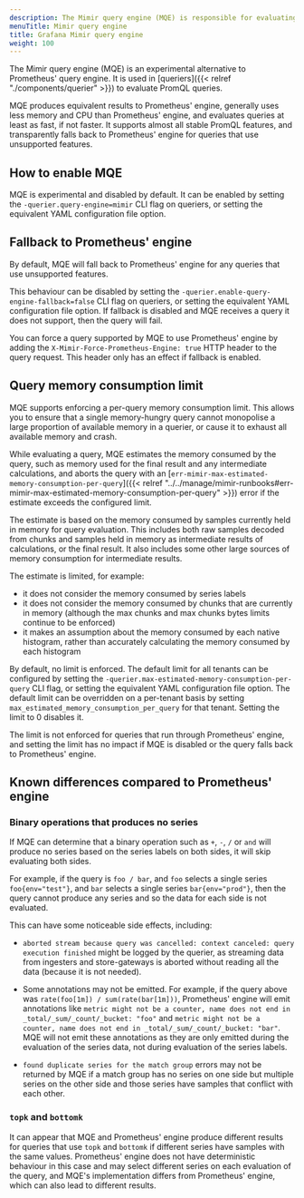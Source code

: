 ```yaml
---
description: The Mimir query engine (MQE) is responsible for evaluating PromQL queries.
menuTitle: Mimir query engine
title: Grafana Mimir query engine
weight: 100
---
```


The Mimir query engine (MQE) is an experimental alternative to Prometheus' query engine.
It is used in [queriers]({{< relref "./components/querier" >}}) to evaluate PromQL queries.

MQE produces equivalent results to Prometheus' engine, generally uses less memory and CPU
than Prometheus' engine, and evaluates queries at least as fast, if not faster.
It supports almost all stable PromQL features, and transparently falls back to Prometheus'
engine for queries that use unsupported features.

## How to enable MQE

MQE is experimental and disabled by default. It can be enabled by setting the 
`-querier.query-engine=mimir` CLI flag on queriers, or setting the equivalent YAML
configuration file option.

## Fallback to Prometheus' engine

By default, MQE will fall back to Prometheus' engine for any queries that use unsupported
features.

This behaviour can be disabled by setting the `-querier.enable-query-engine-fallback=false`
CLI flag on queriers, or setting the equivalent YAML configuration file option. If fallback
is disabled and MQE receives a query it does not support, then the query will fail.

You can force a query supported by MQE to use Prometheus' engine by adding the
`X-Mimir-Force-Prometheus-Engine: true` HTTP header to the query request. This header only
has an effect if fallback is enabled.

## Query memory consumption limit

MQE supports enforcing a per-query memory consumption limit. This allows you to ensure that
a single memory-hungry query cannot monopolise a large proportion of available memory in a
querier, or cause it to exhaust all available memory and crash.

While evaluating a query, MQE estimates the memory consumed by the query, such as memory used
for the final result and any intermediate calculations, and aborts the query with an
[`err-mimir-max-estimated-memory-consumption-per-query`]({{< relref "../../manage/mimir-runbooks#err-mimir-max-estimated-memory-consumption-per-query" >}})
error if the estimate exceeds the configured limit.

The estimate is based on the memory consumed by samples currently held in memory for query
evaluation. This includes both raw samples decoded from chunks and samples held in memory as
intermediate results of calculations, or the final result. It also includes some other large
sources of memory consumption for intermediate results.

The estimate is limited, for example:

- it does not consider the memory consumed by series labels
- it does not consider the memory consumed by chunks that are currently in memory (although
  the max chunks and max chunks bytes limits continue to be enforced)
- it makes an assumption about the memory consumed by each native histogram, rather than
  accurately calculating the memory consumed by each histogram

By default, no limit is enforced. The default limit for all tenants can be configured by
setting the `-querier.max-estimated-memory-consumption-per-query` CLI flag, or setting the
equivalent YAML configuration file option. The default limit can be overridden on a per-tenant
basis by setting `max_estimated_memory_consumption_per_query` for that tenant. Setting the
limit to 0 disables it.

The limit is not enforced for queries that run through Prometheus' engine, and setting the limit
has no impact if MQE is disabled or the query falls back to Prometheus' engine.

## Known differences compared to Prometheus' engine

### Binary operations that produces no series

If MQE can determine that a binary operation such as `+`, `-`, `/` or `and` will produce no series
based on the series labels on both sides, it will skip evaluating both sides.

For example, if the query is `foo / bar`, and `foo` selects a single series `foo{env="test"}`, and
`bar` selects a single series `bar{env="prod"}`, then the query cannot produce any series and so the
data for each side is not evaluated.

This can have some noticeable side effects, including:

- `aborted stream because query was cancelled: context canceled: query execution finished` might be
  logged by the querier, as streaming data from ingesters and store-gateways is aborted without reading
  all the data (because it is not needed).

- Some annotations may not be emitted. For example, if the query above was
  `rate(foo[1m]) / sum(rate(bar[1m]))`, Prometheus' engine will emit annotations like
  `metric might not be a counter, name does not end in _total/_sum/_count/_bucket: "foo"` and
  `metric might not be a counter, name does not end in _total/_sum/_count/_bucket: "bar"`. MQE will not
  emit these annotations as they are only emitted during the evaluation of the series data, not during
  evaluation of the series labels.

- `found duplicate series for the match group` errors may not be returned by MQE if a match group has no
  series on one side but multiple series on the other side and those series have samples that conflict
  with each other.

### `topk` and `bottomk`

It can appear that MQE and Prometheus' engine produce different results for queries that use `topk`
and `bottomk` if different series have samples with the same values. Prometheus' engine does not
have deterministic behaviour in this case and may select different series on each evaluation of the
query, and MQE's implementation differs from Prometheus' engine, which can also lead to different results.
